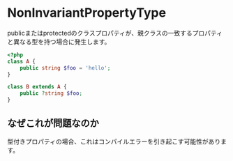 # NonInvariantPropertyType
publicまたはprotectedのクラスプロパティが、親クラスの一致するプロパティと異なる型を持つ場合に発生します。

```php
<?php
class A {
    public string $foo = 'hello';
}

class B extends A {
    public ?string $foo;
}
```

## なぜこれが問題なのか
型付きプロパティの場合、これはコンパイルエラーを引き起こす可能性があります。
